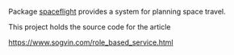 Package
[spaceflight](https://pkg.go.dev/github.com/gregoryv/spaceflight)
provides a system for planning space travel.

This project holds the source code for the article

https://www.sogvin.com/role_based_service.html
